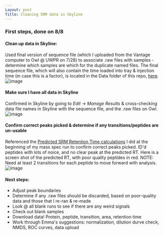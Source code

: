 ```yaml
---
Layout: post
Title: Cleaning SRM data in Skyline
---
```


### First steps, done on 8/8

#### Clean up data in Skyline: 
Used final version of sequence file (which I uploaded from the Vantage computer to Owl @ UWPR on 7/28) to associate .raw files with samples - determine which samples are which for the duplicate named files. The final sequence file, which will also contain the time loaded into tray & injection time (in case this is a factor), is located in the Data folder of this repo, [here](https://github.com/laurahspencer/Geoduck-DNR/blob/master/Data/2017-07-28_SRM-Sequence-final.xlsx).  
![image](https://user-images.githubusercontent.com/17264765/29094591-baa36fd0-7c42-11e7-9e11-6dc737947edd.png)

#### Make sure I have all data in Skyline
Confirmed in Skyline by going to _Edit_ -> _Manage Results_ & cross-checking data file names in Skyline with the sequence file, and the .raw files on Owl. 
![image](https://user-images.githubusercontent.com/17264765/29094792-7dabfa74-7c43-11e7-8a40-3a4f65eab977.png)

#### Confirm correct peaks picked & determine if any transitions/peptides are un-usable
Referenced the [Predicted SRM Retention Time calculations](https://github.com/laurahspencer/Geoduck-DNR/blob/master/Data/2017-07-18-Predicted-SRM-Retention-Times-LHS.xlsx) I did at the beginning of my mass spec run to confirm correct peaks picked. ID'd peptides with lots of noice, and no clear peak at the predicted RT. Here is a screen shot of the predicted RT, with poor quality peptides in red. NOTE: Need at least 2 transitions for each peptide to move forward with analysis. 
![image](https://user-images.githubusercontent.com/17264765/29098024-ee33168e-7c51-11e7-912f-a0fd8d2b2a18.png)

#### Next steps: 
  * Adjust peak boundaries
  * Determine if any .raw files should be discarded, based on poor-quality data and those that I re-ran & re-made
  * Look @ all blank runs to see if there are any weird signals
  * Check out blank samples
  * Download data! Protein, peptide, transition, area, retention time
  * Work through Emma's suggestions: normalization, dilution durve check, NMDS, ROC curves, data upload
